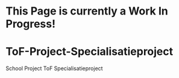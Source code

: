 # This Page is currently a Work In Progress!

# ToF-Project-Specialisatieproject
School Project ToF Specialisatieproject
